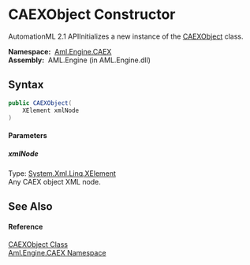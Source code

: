 CAEXObject Constructor
======================
AutomationML 2.1 APIInitializes a new instance of the [CAEXObject][1] class.

  **Namespace:**  [Aml.Engine.CAEX][2]  
  **Assembly:**  AML.Engine (in AML.Engine.dll)

Syntax
------

```csharp
public CAEXObject(
	XElement xmlNode
)
```

#### Parameters

##### *xmlNode*
Type: [System.Xml.Linq.XElement][3]  
Any CAEX object XML node.


See Also
--------

#### Reference
[CAEXObject Class][1]  
[Aml.Engine.CAEX Namespace][2]  

[1]: README.md
[2]: ../README.md
[3]: https://docs.microsoft.com/dotnet/api/system.xml.linq.xelement
[4]: https://www.automationml.org
[5]: ../../icons/logoShade.png